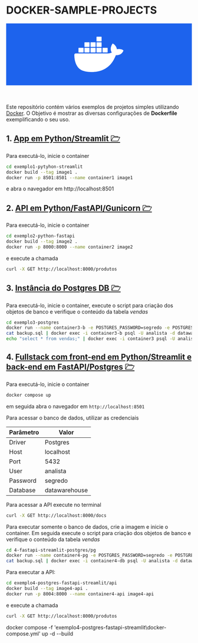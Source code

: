 # DOCKER-SAMPLE-PROJECTS

<div style="background-color: #1D63ED; width: 100%; padding: 20px 0; margin-bottom: 50px; text-align: center;">

<svg style="height: 100px;" xmlns="http://www.w3.org/2000/svg" viewBox="0 0 24 18" fill="white"><path d="M23.763 6.886c-.065-.053-.673-.512-1.954-.512-.32 0-.659.03-1.01.087-.248-1.703-1.651-2.533-1.716-2.57l-.345-.2-.227.328a4.596 4.596 0 0 0-.611 1.433c-.23.972-.09 1.884.403 2.666-.596.331-1.546.418-1.744.42H.752a.753.753 0 0 0-.75.749c-.007 1.456.233 2.864.692 4.07.545 1.43 1.355 2.483 2.409 3.13 1.181.725 3.104 1.14 5.276 1.14 1.016 0 2.03-.092 2.93-.266 1.417-.273 2.705-.742 3.826-1.391a10.497 10.497 0 0 0 2.61-2.14c1.252-1.42 1.998-3.005 2.553-4.408.075.003.148.005.221.005 1.371 0 2.215-.55 2.68-1.01.505-.5.685-.998.704-1.053L24 7.076l-.237-.19Z"></path><path d="M2.216 8.075h2.119a.186.186 0 0 0 .185-.186V6a.186.186 0 0 0-.185-.186H2.216A.186.186 0 0 0 2.031 6v1.89c0 .103.083.186.185.186Zm2.92 0h2.118a.185.185 0 0 0 .185-.186V6a.185.185 0 0 0-.185-.186H5.136A.185.185 0 0 0 4.95 6v1.89c0 .103.083.186.186.186Zm2.964 0h2.118a.186.186 0 0 0 .185-.186V6a.186.186 0 0 0-.185-.186H8.1A.185.185 0 0 0 7.914 6v1.89c0 .103.083.186.186.186Zm2.928 0h2.119a.185.185 0 0 0 .185-.186V6a.185.185 0 0 0-.185-.186h-2.119a.186.186 0 0 0-.185.186v1.89c0 .103.083.186.185.186Zm-5.892-2.72h2.118a.185.185 0 0 0 .185-.186V3.28a.186.186 0 0 0-.185-.186H5.136a.186.186 0 0 0-.186.186v1.89c0 .103.083.186.186.186Zm2.964 0h2.118a.186.186 0 0 0 .185-.186V3.28a.186.186 0 0 0-.185-.186H8.1a.186.186 0 0 0-.186.186v1.89c0 .103.083.186.186.186Zm2.928 0h2.119a.185.185 0 0 0 .185-.186V3.28a.186.186 0 0 0-.185-.186h-2.119a.186.186 0 0 0-.185.186v1.89c0 .103.083.186.185.186Zm0-2.72h2.119a.186.186 0 0 0 .185-.186V.56a.185.185 0 0 0-.185-.186h-2.119a.186.186 0 0 0-.185.186v1.89c0 .103.083.186.185.186Zm2.955 5.44h2.118a.185.185 0 0 0 .186-.186V6a.185.185 0 0 0-.186-.186h-2.118a.185.185 0 0 0-.185.186v1.89c0 .103.083.186.185.186Z"></path></svg>

</div>

Este repositório contém vários exemplos de projetos simples utilizando [Docker](https://www.docker.com/). O Objetivo é mostrar as diversas configurações de **Dockerfile** exemplificando o seu uso.

## 1. [App em Python/Streamlit 🗁](./exemplo1-python-streamlit)

Para executá-lo, inicie o container
```sh
cd exemplo1-pytyhon-streamlit
docker build --tag image1 .
docker run -p 8501:8501 --name container1 image1
```
e abra o navegador em http://localhost:8501


## 2. [API em Python/FastAPI/Gunicorn 🗁](./exemplo2-python-fastapi)

Para executá-lo, inicie o container
```sh
cd exemplo2-python-fastapi
docker build --tag image2 .
docker run -p 8000:8000 --name container2 image2
```
e execute a chamada
```sh
curl -X GET http://localhost:8000/produtos
```


## 3. [Instância do Postgres DB 🗁](./exemplo3-postgres)

Para executá-lo, inicie o container, execute o script para criação dos objetos de banco e verifique o conteúdo da tabela *vendas*
```sh
cd exemplo3-postgres
docker run --name container3-b -e POSTGRES_PASSWORD=segredo -e POSTGRES_USER=analista -e POSTGRES_DB=datawarehouse -v container3-vol:/var/lib/postgresql/data -p 5433:5432 -d postgres:14.8
cat backup.sql | docker exec -i container3-b psql -U analista -d datawarehouse
echo "select * from vendas;" | docker exec -i container3 psql -U analista -d datawarehouse
```

## 4. [Fullstack com front-end em Python/Streamlit e back-end em FastAPI/Postgres 🗁](./exemplo4-fastapi-streamlit-postgres)

Para executá-lo, inicie o container
```sh
docker compose up
```
em seguida abra o navegador em ```http://localhost:8501```

Para acessar o banco de dados, utilizar as credenciais

Parâmetro|Valor
---|---
Driver| Postgres
Host| localhost
Port| 5432
User| analista
Password| segredo
Database| datawarehouse

Para acessar a API execute no terminal
```sh
curl -X GET http://localhost:8000/docs
```







Para executar somente o banco de dados, crie a imagem e inicie o container. Em seguida execute o script para criação dos objetos de banco e verifique o conteúdo da tabela *vendas*

```sh
cd 4-fastapi-streamlit-postgres/pg
docker run --name container4-pg -e POSTGRES_PASSWORD=segredo -e POSTGRES_USER=analista -e POSTGRES_DB=datawarehouse -v volume4:/var/lib/postgresql/data -p 5434:5432 -d postgres:14.8
cat backup.sql | docker exec -i container4-db psql -U analista -d datawarehouse
```

Para executar a API:
```sh
cd exemplo4-postgres-fastapi-streamlit/api
docker build --tag image4-api .
docker run -p 8004:8000 --name container4-api image4-api
```
e execute a chamada
```sh
curl -X GET http://localhost:8000/produtos
```

 docker compose -f 'exemplo4-postgres-fastapi-streamlit\docker-compose.yml' up -d --build
